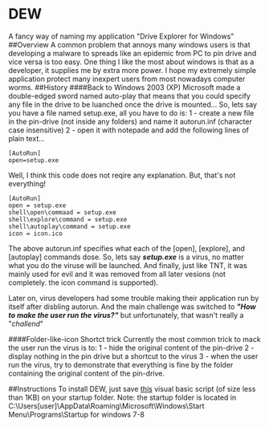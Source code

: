 # DEW
A fancy way of naming my application "Drive Explorer for Windows"
##Overview
A common problem that annoys many windows users is that developing a malware to spreads like an epidemic from PC to pin drive and vice versa is too easy. One thing I like the most about windows is that as a developer, it supplies me by extra more power.
I hope my extremely simple application protect many inexpert users from most nowadays computer worms.
##History
####Back to Windows 2003 (XP)
Microsoft made a double-edged sword named auto-play that means that you could specify any file in the drive to be luanched once the drive is mounted... So, lets say you have a file named setup.exe, all you have to do is:
1 - create a new file in the pin-drive (not inside any folders) and name it autorun.inf (character case insensitive)
2 - open it with notepade and add the following lines of plain text...
```
[AutoRun]
open=setup.exe
```

Well, I think this code does not reqire any explanation. But, that's not everything!
```
[AutoRun]
open = setup.exe 
shell\open\commaad = setup.exe 
shell\explore\command = setup.exe 
shell\autoplay\command = setup.exe 
icon = icon.ico
```
The above autorun.inf specifies what each of the [open], [explore], and  [autoplay] commands dose. So, lets say ***setup.exe*** is a virus, no matter what you do the viruse will be launched. And finally, just like TNT, it was mainly used for evil and it was removed from all later vesions (not completely. the icon command is supported).

Later on, virus developers had some trouble making their application run by itself after disbling autorun. And the main challenge was switched to ***"How to make the user run the virus?"*** but unfortunately, that wasn't really a "*challend*"

####Folder-like-icon Shortct trick
Currently the most common trick to mack the user run the virus is to:
1 - hide the original content of the pin-drive
2 - display nothing in the pin drive but a shortcut to the virus
3 - when the user run the virus, try to demonstrate that everything is fine by the folder containing the original content of the pin-drive.


##Instructions
To install DEW, just save [this](https://raw.githubusercontent.com/meena-hanna/DEW/master/DEW.vbs) visual basic script (of size less than 1KB) on your startup folder.
Note: the startup folder is located in C:\Users\[user]\AppData\Roaming\Microsoft\Windows\Start Menu\Programs\Startup for windows 7-8
